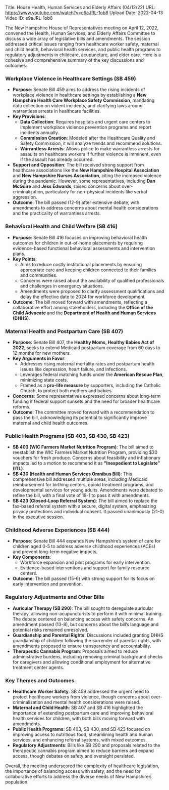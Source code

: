 Title: House Health, Human Services and Elderly Affairs (04/12/22)
URL: https://www.youtube.com/watch?v=e9aJRL-1ob8
Upload Date: 2022-04-13
Video ID: e9aJRL-1ob8

The New Hampshire House of Representatives meeting on April 12, 2022, convened the Health, Human Services, and Elderly Affairs Committee to discuss a wide array of legislative bills and amendments. The session addressed critical issues ranging from healthcare worker safety, maternal and child health, behavioral health services, and public health programs to regulatory adjustments in childcare, acupuncture, and elder care. Here is a cohesive and comprehensive summary of the key discussions and outcomes:

### **Workplace Violence in Healthcare Settings (SB 459)**
- **Purpose**: Senate Bill 459 aims to address the rising incidents of workplace violence in healthcare settings by establishing a **New Hampshire Health Care Workplace Safety Commission**, mandating data collection on violent incidents, and clarifying laws around warrantless arrests in healthcare facilities.
- **Key Provisions**:
  - **Data Collection**: Requires hospitals and urgent care centers to implement workplace violence prevention programs and report incidents annually.
  - **Commission Creation**: Modeled after the Healthcare Quality and Safety Commission, it will analyze trends and recommend solutions.
  - **Warrantless Arrests**: Allows police to make warrantless arrests for assaults on healthcare workers if further violence is imminent, even if the assault has already occurred.
- **Support and Opposition**: The bill received strong support from healthcare associations like the **New Hampshire Hospital Association** and **New Hampshire Nurses Association**, citing the increased violence during the pandemic. However, some representatives, including **Dan McGuire** and **Jess Edwards**, raised concerns about over-criminalization, particularly for non-physical incidents like verbal aggression.
- **Outcome**: The bill passed (12-9) after extensive debate, with amendments to address concerns about mental health considerations and the practicality of warrantless arrests.

### **Behavioral Health and Child Welfare (SB 416)**
- **Purpose**: Senate Bill 416 focuses on improving behavioral health outcomes for children in out-of-home placements by requiring evidence-based functional behavioral assessments and intervention plans.
- **Key Points**:
  - Aims to reduce costly institutional placements by ensuring appropriate care and keeping children connected to their families and communities.
  - Concerns were raised about the availability of qualified professionals and challenges in emergency situations.
  - Amendments were proposed to clarify assessment qualifications and delay the effective date to 2024 for workforce development.
- **Outcome**: The bill moved forward with amendments, reflecting a collaborative effort among stakeholders, including the **Office of the Child Advocate** and the **Department of Health and Human Services (DHHS)**.

### **Maternal Health and Postpartum Care (SB 407)**
- **Purpose**: Senate Bill 407, the **Healthy Moms, Healthy Babies Act of 2022**, seeks to extend Medicaid postpartum coverage from 60 days to 12 months for new mothers.
- **Key Arguments in Favor**:
  - Addresses rising maternal mortality rates and postpartum health issues like depression, heart failure, and infections.
  - Leverages federal matching funds under the **American Rescue Plan**, minimizing state costs.
  - Framed as a **pro-life measure** by supporters, including the Catholic Church, to protect both mothers and babies.
- **Concerns**: Some representatives expressed concerns about long-term funding if federal support sunsets and the need for broader healthcare reforms.
- **Outcome**: The committee moved forward with a recommendation to pass the bill, acknowledging its potential to significantly improve maternal and child health outcomes.

### **Public Health Programs (SB 403, SB 430, SB 423)**
- **SB 403 (WIC Farmers Market Nutrition Program)**: The bill aimed to reestablish the WIC Farmers Market Nutrition Program, providing $30 vouchers for fresh produce. Concerns about feasibility and inflationary impacts led to a motion to recommend it as **"Inexpedient to Legislate" (ITL)**.
- **SB 430 (Health and Human Services Omnibus Bill)**: This comprehensive bill addressed multiple areas, including Medicaid reimbursement for birthing centers, opioid treatment programs, and developmental services for young adults. Amendments were debated to refine the bill, with a final vote of 19-1 to pass it with amendments.
- **SB 423 (Closed-Loop Referral System)**: The bill aimed to replace the fax-based referral system with a secure, digital system, emphasizing privacy protections and individual consent. It passed unanimously (21-0) in the executive session.

### **Childhood Adverse Experiences (SB 444)**
- **Purpose**: Senate Bill 444 expands New Hampshire’s system of care for children aged 0-5 to address adverse childhood experiences (ACEs) and prevent long-term negative impacts.
- **Key Components**:
  - Workforce expansion and pilot programs for early intervention.
  - Evidence-based interventions and support for family resource centers.
- **Outcome**: The bill passed (15-6) with strong support for its focus on early intervention and prevention.

### **Regulatory Adjustments and Other Bills**
- **Auricular Therapy (SB 290)**: The bill sought to deregulate auricular therapy, allowing non-acupuncturists to perform it with minimal training. The debate centered on balancing access with safety concerns. An amendment passed (13-8), but concerns about the bill’s language and potential risks remained unresolved.
- **Guardianship and Parental Rights**: Discussions included granting DHHS guardianship of children following the surrender of parental rights, with amendments proposed to ensure transparency and accountability.
- **Therapeutic Cannabis Program**: Proposals aimed to reduce administrative burdens, including removing criminal background checks for caregivers and allowing conditional employment for alternative treatment center agents.

### **Key Themes and Outcomes**
- **Healthcare Worker Safety**: SB 459 addressed the urgent need to protect healthcare workers from violence, though concerns about over-criminalization and mental health considerations were raised.
- **Maternal and Child Health**: SB 407 and SB 416 highlighted the importance of extending postpartum care and improving behavioral health services for children, with both bills moving forward with amendments.
- **Public Health Programs**: SB 403, SB 430, and SB 423 focused on improving access to nutritious food, streamlining health and human services, and enhancing referral systems, with mixed outcomes.
- **Regulatory Adjustments**: Bills like SB 290 and proposals related to the therapeutic cannabis program aimed to reduce barriers and expand access, though debates on safety and oversight persisted.

Overall, the meeting underscored the complexity of healthcare legislation, the importance of balancing access with safety, and the need for collaborative efforts to address the diverse needs of New Hampshire’s population.